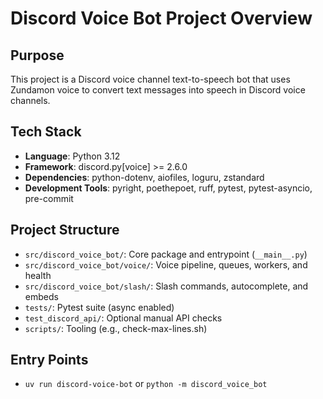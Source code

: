 # Discord Voice Bot Project Overview

## Purpose
This project is a Discord voice channel text-to-speech bot that uses Zundamon voice to convert text messages into speech in Discord voice channels.

## Tech Stack
- **Language**: Python 3.12
- **Framework**: discord.py[voice] >= 2.6.0
- **Dependencies**: python-dotenv, aiofiles, loguru, zstandard
- **Development Tools**: pyright, poethepoet, ruff, pytest, pytest-asyncio, pre-commit

## Project Structure
- `src/discord_voice_bot/`: Core package and entrypoint (`__main__.py`)
- `src/discord_voice_bot/voice/`: Voice pipeline, queues, workers, and health
- `src/discord_voice_bot/slash/`: Slash commands, autocomplete, and embeds
- `tests/`: Pytest suite (async enabled)
- `test_discord_api/`: Optional manual API checks
- `scripts/`: Tooling (e.g., check-max-lines.sh)

## Entry Points
- `uv run discord-voice-bot` or `python -m discord_voice_bot`